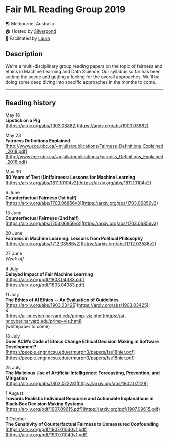 # Fair ML Reading Group 2019
🌏 Melbourne, Australia  
🏠 Hosted by [Silverpond](https://silverpond.com.au/)  
🤖 Facilitated by [Laura](https://twitter.com/summerscope)

## Description
We're a multi-disciplinary group reading papers on the topic of fairness and ethics in Machine Learning and Data Science. Our syllabus so far has been setting the scene and getting a feeling for the overall approaches.  We'll be doing some deep diving into specific approaches in the months to come. 

---
## Reading history

May 16  
**Lipstick on a Pig**  
[https://arxiv.org/abs/1903.03862](https://arxiv.org/abs/1903.03862)  
  
May 23  
**Fairness Definitions Explained**  
[http://www.ece.ubc.ca/~mjulia/publications/Fairness_Definitions_Explained_2018.pdf](http://www.ece.ubc.ca/~mjulia/publications/Fairness_Definitions_Explained_2018.pdf)  
  
May 30  
**50 Years of Test (Un)fairness: Lessons for Machine Learning**  
[https://arxiv.org/abs/1811.10104v2](https://arxiv.org/abs/1811.10104v2)  
  
6 June   
**Counterfactual Fairness (1st half)**  
[https://arxiv.org/abs/1703.06856v3](https://arxiv.org/abs/1703.06856v3)  
  
13 June   
**Counterfactual Fairness (2nd half)**  
[https://arxiv.org/abs/1703.06856v3](https://arxiv.org/abs/1703.06856v3)  
  
20 June  
**Fairness in Machine Learning: Lessons from Political Philosophy**  
[https://arxiv.org/abs/1712.03586v2](https://arxiv.org/abs/1712.03586v2)  
 
27 June  
_Week off_  
  
4 July  
**Delayed Impact of Fair Machine Learning**  
[https://arxiv.org/pdf/1803.04383.pdf](https://arxiv.org/pdf/1803.04383.pdf)  
  
11 July  
**The Ethics of AI Ethics -- An Evaluation of Guidelines**  
[https://arxiv.org/abs/1903.03425](https://arxiv.org/abs/1903.03425)    
&  
[https://ai-hr.cyber.harvard.edu/primp-viz.html](https://ai-hr.cyber.harvard.edu/primp-viz.html)  
(whitepaper to come)  
 
18 July  
**Does ACM’s Code of Ethics Change Ethical Decision Making 
in Software Development?**  
[https://people.engr.ncsu.edu/ermurph3/papers/fse18nier.pdf](https://people.engr.ncsu.edu/ermurph3/papers/fse18nier.pdf) 
  
25 July  
**The Malicious Use of Artificial Intelligence: Forecasting, Prevention, and Mitigation**  
[https://arxiv.org/abs/1802.07228](https://arxiv.org/abs/1802.07228)  

1 August  
**Towards Realistic Individual Recourse and Actionable Explanations in Black-Box Decision Making Systems**   
[https://arxiv.org/pdf/1907.09615.pdf](https://arxiv.org/pdf/1907.09615.pdf)  


3 October  
**The Sensitivity of Counterfactual Fairness to Unmeasured Confounding**  
[https://arxiv.org/pdf/1907.01040v1.pdf](https://arxiv.org/pdf/1907.01040v1.pdf)

